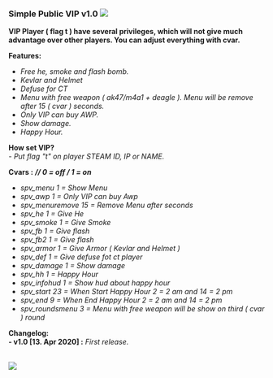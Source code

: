 ### Simple Public VIP v1.0 [![](https://img.shields.io/badge/DOWNLOAD-blue)](https://github.com/alghtryer/AMXX/blob/master/SimplePublicVIP/spv.rar?raw=true)

**VIP Player ( flag t ) have several privileges, which will not give much advantage over other players. 
You can adjust everything with cvar.**

**Features:**
- *Free he, smoke and flash bomb.*
- *Kevlar and Helmet*
- *Defuse for CT*
- *Menu with free weapon	( ak47/m4a1 + deagle ). Menu will be remove after 15 ( cvar ) seconds.*  
- *Only VIP can buy AWP.*
- *Show damage.*
- *Happy Hour.*

**How set VIP?** <br>
*- Put flag "t" on player STEAM ID, IP or NAME.*

**Cvars :** 
***// 0 = off / 1 = on***
- *spv_menu 1 = Show Menu*
- *spv_awp 1 = Only VIP can buy Awp*
- *spv_menuremove 15 = Remove Menu after seconds*
- *spv_he 1 = Give He*
- *spv_smoke 1 = Give Smoke*
- *spv_fb 1 = Give flash*
- *spv_fb2 1 = Give flash*
- *spv_armor 1 = Give Armor ( Kevlar and Helmet )*
- *spv_def 1 = Give defuse fot ct player*
- *spv_damage 1 = Show damage*
- *spv_hh 1 = Happy Hour*
- *spv_infohud 1 = Show hud about happy hour* 
- *spv_start 23 = When Start Happy Hour 2 = 2 am and 14 = 2 pm*
- *spv_end 9 = When End Happy Hour 2 = 2 am and 14 = 2 pm*	
- *spv_roundsmenu 3 = Menu with free weapon will be show on third ( cvar ) round*


**Changelog:** <br>
**- v1.0 [13. Apr 2020] :** *First release.* <br>
<br>

![](https://i.imgur.com/SfHMrn1.png)
